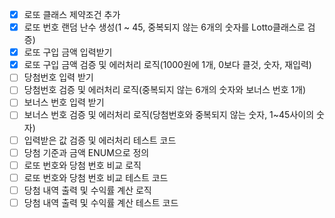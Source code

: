 
- [x] 로또 클래스 제약조건 추가
- [x] 로또 번호 랜덤 난수 생성(1 ~ 45, 중복되지 않는 6개의 숫자를 Lotto클래스로 검증)
- [x] 로또 구입 금액 입력받기
- [x] 로또 구입 금액 검증 및 에러처리 로직(1000원에 1개, 0보다 클것, 숫자, 재입력)
- [ ] 당첨번호 입력 받기
- [ ] 당첨번호 검증 및 에러처리 로직(중복되지 않는 6개의 숫자와 보너스 번호 1개)
- [ ] 보너스 번호 입력 받기
- [ ] 보너스 번호 검증 및 에러처리 로직(당첨번호와 중복되지 않는 숫자, 1~45사이의 숫자)
- [ ] 입력받은 값 검증 및 에러처리 테스트 코드
- [ ] 당첨 기준과 금액 ENUM으로 정의
- [ ] 로또 번호와 당첨 번호 비교 로직
- [ ] 로또 번호와 당첨 번호 비교 테스트 코드
- [ ] 당첨 내역 출력 및 수익률 계산 로직
- [ ] 당첨 내역 출력 및 수익률 계산 테스트 코드
